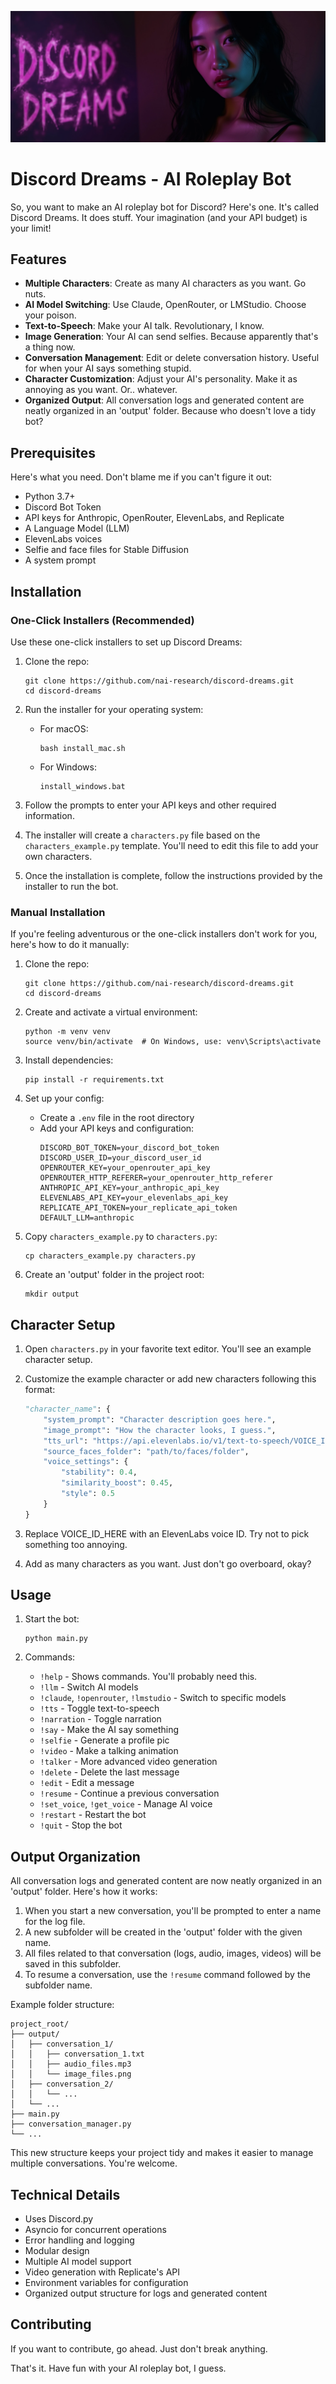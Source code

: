 ![Discord Dreams Banner](dd.png)

# Discord Dreams - AI Roleplay Bot

So, you want to make an AI roleplay bot for Discord? Here's one. It's called Discord Dreams. It does stuff. Your imagination (and your API budget) is your limit!

## Features

- **Multiple Characters**: Create as many AI characters as you want. Go nuts.
- **AI Model Switching**: Use Claude, OpenRouter, or LMStudio. Choose your poison.
- **Text-to-Speech**: Make your AI talk. Revolutionary, I know.
- **Image Generation**: Your AI can send selfies. Because apparently that's a thing now.
- **Conversation Management**: Edit or delete conversation history. Useful for when your AI says something stupid.
- **Character Customization**: Adjust your AI's personality. Make it as annoying as you want. Or.. whatever.
- **Organized Output**: All conversation logs and generated content are neatly organized in an 'output' folder. Because who doesn't love a tidy bot?

## Prerequisites

Here's what you need. Don't blame me if you can't figure it out:

- Python 3.7+
- Discord Bot Token
- API keys for Anthropic, OpenRouter, ElevenLabs, and Replicate
- A Language Model (LLM)
- ElevenLabs voices
- Selfie and face files for Stable Diffusion
- A system prompt

## Installation

### One-Click Installers (Recommended)

Use these one-click installers to set up Discord Dreams:

1. Clone the repo:
   ```
   git clone https://github.com/nai-research/discord-dreams.git
   cd discord-dreams
   ```

2. Run the installer for your operating system:

   - For macOS:
     ```
     bash install_mac.sh
     ```

   - For Windows:
     ```
     install_windows.bat
     ```

3. Follow the prompts to enter your API keys and other required information.

4. The installer will create a `characters.py` file based on the `characters_example.py` template. You'll need to edit this file to add your own characters.

5. Once the installation is complete, follow the instructions provided by the installer to run the bot.

### Manual Installation

If you're feeling adventurous or the one-click installers don't work for you, here's how to do it manually:

1. Clone the repo:
   ```
   git clone https://github.com/nai-research/discord-dreams.git
   cd discord-dreams
   ```

2. Create and activate a virtual environment:
   ```
   python -m venv venv
   source venv/bin/activate  # On Windows, use: venv\Scripts\activate
   ```

3. Install dependencies:
   ```
   pip install -r requirements.txt
   ```

4. Set up your config:
   - Create a `.env` file in the root directory
   - Add your API keys and configuration:
     ```
     DISCORD_BOT_TOKEN=your_discord_bot_token
     DISCORD_USER_ID=your_discord_user_id
     OPENROUTER_KEY=your_openrouter_api_key
     OPENROUTER_HTTP_REFERER=your_openrouter_http_referer
     ANTHROPIC_API_KEY=your_anthropic_api_key
     ELEVENLABS_API_KEY=your_elevenlabs_api_key
     REPLICATE_API_TOKEN=your_replicate_api_token
     DEFAULT_LLM=anthropic
     ```

5. Copy `characters_example.py` to `characters.py`:
   ```
   cp characters_example.py characters.py
   ```

6. Create an 'output' folder in the project root:
   ```
   mkdir output
   ```

## Character Setup

1. Open `characters.py` in your favorite text editor. You'll see an example character setup.

2. Customize the example character or add new characters following this format:

   ```python
   "character_name": {
       "system_prompt": "Character description goes here.",
       "image_prompt": "How the character looks, I guess.",
       "tts_url": "https://api.elevenlabs.io/v1/text-to-speech/VOICE_ID_HERE",
       "source_faces_folder": "path/to/faces/folder",
       "voice_settings": {
           "stability": 0.4,
           "similarity_boost": 0.45,
           "style": 0.5
       }
   }
   ```

3. Replace VOICE_ID_HERE with an ElevenLabs voice ID. Try not to pick something too annoying.

4. Add as many characters as you want. Just don't go overboard, okay?

## Usage

1. Start the bot:
   ```
   python main.py
   ```

2. Commands:
   - `!help` - Shows commands. You'll probably need this.
   - `!llm` - Switch AI models
   - `!claude`, `!openrouter`, `!lmstudio` - Switch to specific models
   - `!tts` - Toggle text-to-speech
   - `!narration` - Toggle narration
   - `!say` - Make the AI say something
   - `!selfie` - Generate a profile pic
   - `!video` - Make a talking animation
   - `!talker` - More advanced video generation
   - `!delete` - Delete the last message
   - `!edit` - Edit a message
   - `!resume` - Continue a previous conversation
   - `!set_voice`, `!get_voice` - Manage AI voice
   - `!restart` - Restart the bot
   - `!quit` - Stop the bot

## Output Organization

All conversation logs and generated content are now neatly organized in an 'output' folder. Here's how it works:

1. When you start a new conversation, you'll be prompted to enter a name for the log file.
2. A new subfolder will be created in the 'output' folder with the given name.
3. All files related to that conversation (logs, audio, images, videos) will be saved in this subfolder.
4. To resume a conversation, use the `!resume` command followed by the subfolder name.

Example folder structure:
```
project_root/
├── output/
│   ├── conversation_1/
│   │   ├── conversation_1.txt
│   │   ├── audio_files.mp3
│   │   └── image_files.png
│   ├── conversation_2/
│   │   └── ...
│   └── ...
├── main.py
├── conversation_manager.py
└── ...
```

This new structure keeps your project tidy and makes it easier to manage multiple conversations. You're welcome.

## Technical Details

- Uses Discord.py
- Asyncio for concurrent operations
- Error handling and logging
- Modular design
- Multiple AI model support
- Video generation with Replicate's API
- Environment variables for configuration
- Organized output structure for logs and generated content

## Contributing

If you want to contribute, go ahead. Just don't break anything.

That's it. Have fun with your AI roleplay bot, I guess.
